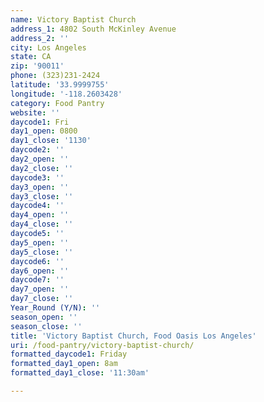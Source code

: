 ```yaml
---
name: Victory Baptist Church
address_1: 4802 South McKinley Avenue
address_2: ''
city: Los Angeles
state: CA
zip: '90011'
phone: (323)231-2424
latitude: '33.9999755'
longitude: '-118.2603428'
category: Food Pantry
website: ''
daycode1: Fri
day1_open: 0800
day1_close: '1130'
daycode2: ''
day2_open: ''
day2_close: ''
daycode3: ''
day3_open: ''
day3_close: ''
daycode4: ''
day4_open: ''
day4_close: ''
daycode5: ''
day5_open: ''
day5_close: ''
daycode6: ''
day6_open: ''
daycode7: ''
day7_open: ''
day7_close: ''
Year_Round (Y/N): ''
season_open: ''
season_close: ''
title: 'Victory Baptist Church, Food Oasis Los Angeles'
uri: /food-pantry/victory-baptist-church/
formatted_daycode1: Friday
formatted_day1_open: 8am
formatted_day1_close: '11:30am'

---
```

